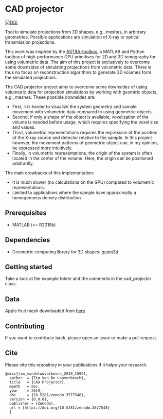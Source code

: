 # CAD projector
[![DOI](https://zenodo.org/badge/227818805.svg)](https://zenodo.org/badge/latestdoi/227818805)

Tool to simulate projections from 3D shapes, e.g., meshes, in arbitrary geometries. Possible applications are simulation of X-ray or optical transmission projections.

This work was inspired by the [ASTRA-toolbox](https://github.com/astra-toolbox/astra-toolbox), a MATLAB and Python toolbox of high-performance GPU primitives for 2D and 3D tomography for using volumetric data. The aim of this project is exclusively to overcome some downsides of simulating projections from volumetric data. There is thus no focus on reconstruction algorithms to generate 3D volumes form the simulated projections. 

The CAD projector project aims to overcome some downsides of using volumetric data for projection simulations by working with geomtric objects, e.g., meshes. These possible downsides are: 
- First, it is harder to visualize the system geometry and sample movement with volumetric data compared to using geometric objects. 
- Second, if only a shape of the object is available, voxelization of the volume is needed before usage, which requires specifying the voxel size and values.
- Third, volumetric representations requires the expression of the position  of the X-ray source and detector relative to the sample. In this project however, the movement patterns of geometric object can, in my opinion, be expressed more intuitively.
- Finally, in volumetric representations, the origin of the system is often located in the center of the volume. Here, the origin can be positioned arbitrarilly.

The main drowbacks of this implementation:
- It is much slower (no calculations on the GPU) compared to volumetric representations.
- Limited to applications where the sample have approximatly a homogenoeus density distribution.

## Prerequisites
- MATLAB (>= R2018b) 

## Dependencies
- Geometric computing library for 3D shapes: [geom3d](https://github.com/mattools/matGeom)

## Getting started
Take a look at the example folder and the comments in the cad_projector class.

## Data
Apple fruit mesh downloaded from [here](https://www.myminifactory.com/object/3d-print-apple-3d-scan-59317)

## Contributing
If you want to contribute back, please open an issue or make a pull request.

## Cite
Please cite this repository in your publications if it helps your research.
```
@misc{tim_vandelooverbosch_2019_15991,
  author  = {Tim Van De Looverbosch},
  title   = {CAD Projector},
  month   = dec,
  year    = 2019,
  doi     = {10.5281/zenodo.3577548},
  version = {0.0.0},
  publisher = {Zenodo},
  url = {https://doi.org/10.5281/zenodo.3577548}
  }
```
